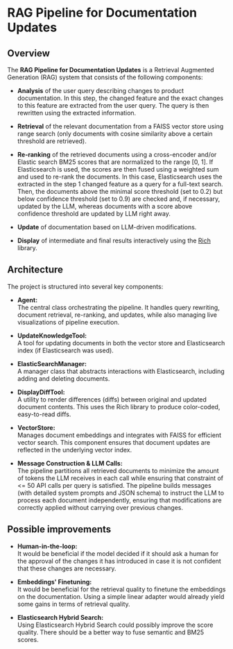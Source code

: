 # RAG Pipeline for Documentation Updates

## Overview

The **RAG Pipeline for Documentation Updates** is a Retrieval Augmented Generation (RAG) system that consists of the following components:
- **Analysis** of the user query describing changes to product documentation. In this step, the changed feature and the exact changes to this
feature are extracted from the user query. The query is then rewritten using the extracted information.

- **Retrieval** of the relevant documentation from a FAISS vector store using range search (only documents with cosine similarity above a certain threshold are retrieved).

- **Re-ranking** of the retrieved documents using a cross-encoder and/or Elastic search BM25 scores that are normalized to the range [0, 1]. If Elasticsearch is used, the scores are then fused using a weighted sum and used to re-rank the documents. In this case, Elasticsearch uses the extracted in the step 1 changed feature as a query for a full-text search. Then, the documents above the minimal score threshold (set to 0.2) but below confidence threshold (set to 0.9) are checked and, if necessary, updated by the LLM, whereas documents with a score above confidence threshold are updated by LLM right away.

- **Update** of documentation based on LLM-driven modifications.

- **Display** of intermediate and final results interactively using the [Rich](https://github.com/Textualize/rich) library.


## Architecture

The project is structured into several key components:

- **Agent:**  
  The central class orchestrating the pipeline. It handles query rewriting, document retrieval, re-ranking, and updates, while also managing live visualizations of pipeline execution.

- **UpdateKnowledgeTool:**  
  A tool for updating documents in both the vector store and Elasticsearch index (if Elasticsearch was used).

- **ElasticSearchManager:**  
  A manager class that abstracts interactions with Elasticsearch, including adding and deleting documents.

- **DisplayDiffTool:**  
  A utility to render differences (diffs) between original and updated document contents. This uses the Rich library to produce color-coded, easy-to-read diffs.

- **VectorStore:**  
  Manages document embeddings and integrates with FAISS for efficient vector search. This component ensures that document updates are reflected in the underlying vector index.

- **Message Construction & LLM Calls:**  
  The pipeline partitions all retrieved documents to minimize the amount of tokens the LLM receives in each call while ensuring that constraint of <= 50 API calls per query is satisfied. The pipeline builds messages (with detailed system prompts and JSON schema) to instruct the LLM to process each document independently, ensuring that modifications are correctly applied without carrying over previous changes.


## Possible improvements

- **Human-in-the-loop:**\
  It would be beneficial if the model decided if it should ask a human for the approval of the changes it has introduced in case it is not confident that these
  changes are necessary.

- **Embeddings' Finetuning:**\
  It would be beneficial for the retrieval quality to finetune the embeddings on the documentation. Using a simple linear adapter would already yield some gains in terms of retrieval quality.
  
- **Elasticsearch Hybrid Search:**\
  Using Elasticsearch Hybrid Search could possibly improve the score quality. There should be a better way to fuse semantic and BM25 scores.
